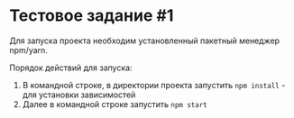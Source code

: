 # Тестовое задание #1
Для запуска проекта необходим установленный пакетный менеджер npm/yarn.

Порядок действий для запуска:
1. В командной строке, в директории проекта запустить `npm install` - для установки зависимостей
2. Далее в командной строке запустить `npm start`